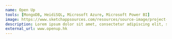 ```yaml
---
name: Open Up
tools: [MongoDB, HeidiSQL, Microsoft Azure, Microsoft Power BI]
image: https://www.sketchappsources.com/resources/source-image/project-neon-groove-music-ui.png
description: Lorem ipsum dolor sit amet, consectetur adipiscing elit, sed do eiusmod tempor incididunt ut labore et dolore magna aliqua.
external_url: www.openup.hk
---
```


